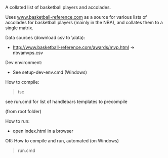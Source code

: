 A collated list of basketball players and accolades.

Uses www.basketball-reference.com as a source 
for various lists of accolades for basketball players (mainly in the NBA),
and collates them to a single matrix.

Data sources (download csv to \data\):
- http://www.basketball-reference.com/awards/mvp.html -> nbvamvps.csv

Dev environment:
- See setup-dev-env.cmd (Windows)

How to compile:
> tsc

see run.cmd for list of handlebars templates to precompile

(from root folder)

How to run:
- open index.html in a browser

OR: How to compile and run, automated (on Windows)
> run.cmd
